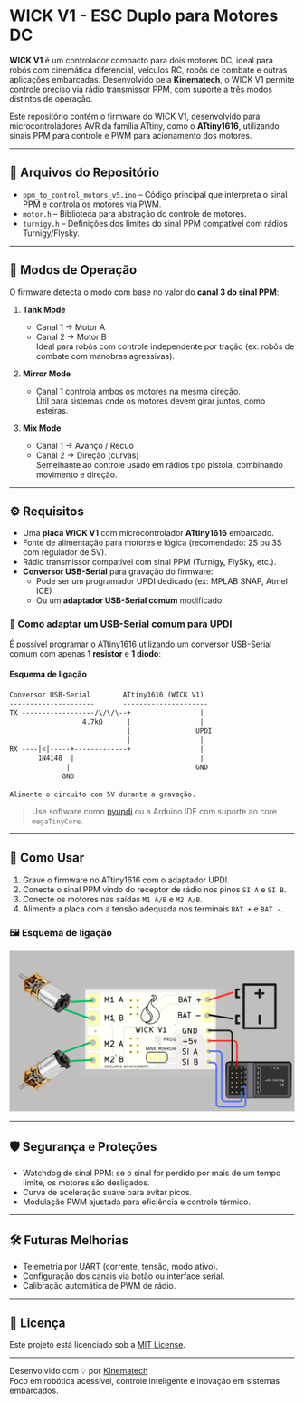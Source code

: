 # WICK V1 - ESC Duplo para Motores DC

**WICK V1** é um controlador compacto para dois motores DC, ideal para robôs com cinemática diferencial, veículos RC, robôs de combate e outras aplicações embarcadas. Desenvolvido pela **Kinematech**, o WICK V1 permite controle preciso via rádio transmissor PPM, com suporte a três modos distintos de operação.

Este repositório contém o firmware do WICK V1, desenvolvido para microcontroladores AVR da família ATtiny, como o **ATtiny1616**, utilizando sinais PPM para controle e PWM para acionamento dos motores.

---

## 📁 Arquivos do Repositório

- `ppm_to_control_motors_v5.ino` – Código principal que interpreta o sinal PPM e controla os motores via PWM.
- `motor.h` – Biblioteca para abstração do controle de motores.
- `turnigy.h` – Definições dos limites do sinal PPM compatível com rádios Turnigy/Flysky.

---

## 🔌 Modos de Operação

O firmware detecta o modo com base no valor do **canal 3 do sinal PPM**:

1. **Tank Mode**  
   - Canal 1 → Motor A  
   - Canal 2 → Motor B  
   Ideal para robôs com controle independente por tração (ex: robôs de combate com manobras agressivas).

2. **Mirror Mode**  
   - Canal 1 controla ambos os motores na mesma direção.  
   Útil para sistemas onde os motores devem girar juntos, como esteiras.

3. **Mix Mode**  
   - Canal 1 → Avanço / Recuo  
   - Canal 2 → Direção (curvas)  
   Semelhante ao controle usado em rádios tipo pistola, combinando movimento e direção.

---

## ⚙️ Requisitos

- Uma **placa WICK V1** com microcontrolador **ATtiny1616** embarcado.
- Fonte de alimentação para motores e lógica (recomendado: 2S ou 3S com regulador de 5V).
- Rádio transmissor compatível com sinal PPM (Turnigy, FlySky, etc.).
- **Conversor USB-Serial** para gravação do firmware:
  - Pode ser um programador UPDI dedicado (ex: MPLAB SNAP, Atmel ICE)  
  - Ou um **adaptador USB-Serial comum** modificado:

### 🔧 Como adaptar um USB-Serial comum para UPDI

É possível programar o ATtiny1616 utilizando um conversor USB-Serial comum com apenas **1 resistor** e **1 diodo**:

#### Esquema de ligação

```
Conversor USB-Serial        ATtiny1616 (WICK V1)
---------------------       ---------------------
TX ------------------/\/\/\--+                 |
                  4.7kΩ      |                 |
                             |                UPDI
                             |                 |
RX ----|<|-----+-------------+                 |
       1N4148  |                               |
              |                               GND
             GND

Alimente o circuito com 5V durante a gravação.
```

> Use software como [pyupdi](https://github.com/mraardvark/pyupdi) ou a Arduino IDE com suporte ao core `megaTinyCore`.

---

## 🚀 Como Usar

1. Grave o firmware no ATtiny1616 com o adaptador UPDI.
2. Conecte o sinal PPM vindo do receptor de rádio nos pinos `SI A` e `SI B`.
3. Conecte os motores nas saídas `M1 A/B` e `M2 A/B`.
4. Alimente a placa com a tensão adequada nos terminais `BAT +` e `BAT -`.

### 🖼️ Esquema de ligação

![Esquema de conexão do WICK V1](connection.png)

---

## 🛡️ Segurança e Proteções

- Watchdog de sinal PPM: se o sinal for perdido por mais de um tempo limite, os motores são desligados.
- Curva de aceleração suave para evitar picos.
- Modulação PWM ajustada para eficiência e controle térmico.

---

## 🛠️ Futuras Melhorias

- Telemetria por UART (corrente, tensão, modo ativo).
- Configuração dos canais via botão ou interface serial.
- Calibração automática de PWM de rádio.

---

## 📜 Licença

Este projeto está licenciado sob a [MIT License](LICENSE).

---

Desenvolvido com 💡 por [Kinematech](https://github.com/kinematech)  
Foco em robótica acessível, controle inteligente e inovação em sistemas embarcados.
